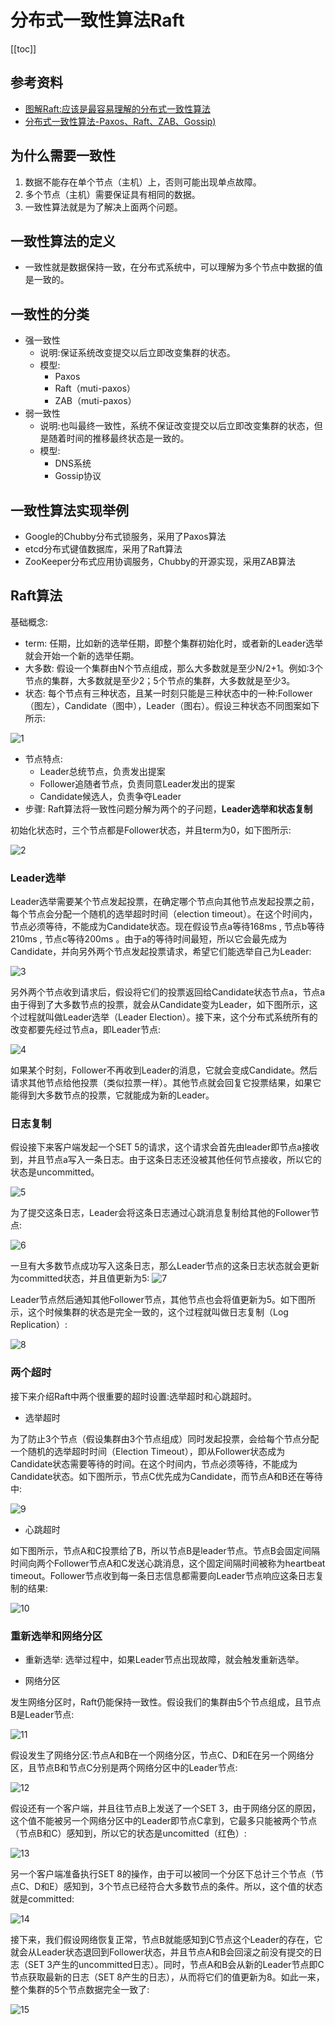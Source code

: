 # 分布式一致性算法Raft

[[toc]]

## 参考资料

* [图解Raft:应该是最容易理解的分布式一致性算法](https://www.jianshu.com/p/5b25b019eebb)
* [分布式一致性算法-Paxos、Raft、ZAB、Gossip)](https://zhuanlan.zhihu.com/p/130332285)

## 为什么需要一致性

1. 数据不能存在单个节点（主机）上，否则可能出现单点故障。
2. 多个节点（主机）需要保证具有相同的数据。
3. 一致性算法就是为了解决上面两个问题。

## 一致性算法的定义

* 一致性就是数据保持一致，在分布式系统中，可以理解为多个节点中数据的值是一致的。

## 一致性的分类
* 强一致性
    * 说明:保证系统改变提交以后立即改变集群的状态。
    * 模型:
        * Paxos
        * Raft（muti-paxos）
        * ZAB（muti-paxos）
* 弱一致性
    * 说明:也叫最终一致性，系统不保证改变提交以后立即改变集群的状态，但是随着时间的推移最终状态是一致的。
    * 模型:
        * DNS系统
        * Gossip协议

## 一致性算法实现举例

* Google的Chubby分布式锁服务，采用了Paxos算法
* etcd分布式键值数据库，采用了Raft算法
* ZooKeeper分布式应用协调服务，Chubby的开源实现，采用ZAB算法

## Raft算法

基础概念:

* term: 任期，比如新的选举任期，即整个集群初始化时，或者新的Leader选举就会开始一个新的选举任期。
* 大多数: 假设一个集群由N个节点组成，那么大多数就是至少N/2+1。例如:3个节点的集群，大多数就是至少2；5个节点的集群，大多数就是至少3。
* 状态: 每个节点有三种状态，且某一时刻只能是三种状态中的一种:Follower（图左），Candidate（图中），Leader（图右）。假设三种状态不同图案如下所示:

![1](/_images/algorithm/distribute/raft/node_status.png)

* 节点特点:
    * Leader总统节点，负责发出提案
    * Follower追随者节点，负责同意Leader发出的提案
    * Candidate候选人，负责争夺Leader 
* 步骤: Raft算法将一致性问题分解为两个的子问题，**Leader选举和状态复制**

初始化状态时，三个节点都是Follower状态，并且term为0，如下图所示:

![2](/_images/algorithm/distribute/raft/init.png)

### Leader选举

Leader选举需要某个节点发起投票，在确定哪个节点向其他节点发起投票之前，每个节点会分配一个随机的选举超时时间（election timeout）。在这个时间内，节点必须等待，不能成为Candidate状态。现在假设节点a等待168ms , 节点b等待210ms , 节点c等待200ms 。由于a的等待时间最短，所以它会最先成为Candidate，并向另外两个节点发起投票请求，希望它们能选举自己为Leader:

![3](/_images/algorithm/distribute/raft/vote.png)

另外两个节点收到请求后，假设将它们的投票返回给Candidate状态节点a，节点a由于得到了大多数节点的投票，就会从Candidate变为Leader，如下图所示，这个过程就叫做Leader选举（Leader Election）。接下来，这个分布式系统所有的改变都要先经过节点a，即Leader节点:

![4](/_images/algorithm/distribute/raft/Leader_node.png)

如果某个时刻，Follower不再收到Leader的消息，它就会变成Candidate。然后请求其他节点给他投票（类似拉票一样）。其他节点就会回复它投票结果，如果它能得到大多数节点的投票，它就能成为新的Leader。

### 日志复制

假设接下来客户端发起一个SET 5的请求，这个请求会首先由leader即节点a接收到，并且节点a写入一条日志。由于这条日志还没被其他任何节点接收，所以它的状态是uncommitted。

![5](/_images/algorithm/distribute/raft/receive_request.png)

为了提交这条日志，Leader会将这条日志通过心跳消息复制给其他的Follower节点:

![6](/_images/algorithm/distribute/raft/copy_message.png)

一旦有大多数节点成功写入这条日志，那么Leader节点的这条日志状态就会更新为committed状态，并且值更新为5:
![7](/_images/algorithm/distribute/raft/Leader_update.png)


Leader节点然后通知其他Follower节点，其他节点也会将值更新为5。如下图所示，这个时候集群的状态是完全一致的，这个过程就叫做日志复制（Log Replication）:

![8](/_images/algorithm/distribute/raft/Follower_update.png)

### 两个超时

接下来介绍Raft中两个很重要的超时设置:选举超时和心跳超时。

* 选举超时

为了防止3个节点（假设集群由3个节点组成）同时发起投票，会给每个节点分配一个随机的选举超时时间（Election Timeout），即从Follower状态成为Candidate状态需要等待的时间。在这个时间内，节点必须等待，不能成为Candidate状态。如下图所示，节点C优先成为Candidate，而节点A和B还在等待中:

![9](/_images/algorithm/distribute/raft/election_timeout.png)

* 心跳超时

如下图所示，节点A和C投票给了B，所以节点B是leader节点。节点B会固定间隔时间向两个Follower节点A和C发送心跳消息，这个固定间隔时间被称为heartbeat timeout。Follower节点收到每一条日志信息都需要向Leader节点响应这条日志复制的结果:

![10](/_images/algorithm/distribute/raft/heartbeat_timeout.png)

### 重新选举和网络分区

* 重新选举: 选举过程中，如果Leader节点出现故障，就会触发重新选举。

* 网络分区

发生网络分区时，Raft仍能保持一致性。假设我们的集群由5个节点组成，且节点B是Leader节点:

![11](/_images/algorithm/distribute/raft/Five_node_cluster.png)


假设发生了网络分区:节点A和B在一个网络分区，节点C、D和E在另一个网络分区，且节点B和节点C分别是两个网络分区中的Leader节点:

![12](/_images/algorithm/distribute/raft/network_partition_occurred.png)

假设还有一个客户端，并且往节点B上发送了一个SET 3，由于网络分区的原因，这个值不能被另一个网络分区中的Leader即节点C拿到，它最多只能被两个节点（节点B和C）感知到，所以它的状态是uncomitted（红色）:

![13](/_images/algorithm/distribute/raft/network_partition_operation_1.png)

另一个客户端准备执行SET 8的操作，由于可以被同一个分区下总计三个节点（节点C、D和E）感知到，3个节点已经符合大多数节点的条件。所以，这个值的状态就是committed:

![14](/_images/algorithm/distribute/raft/network_partition_operation_2.png)

接下来，我们假设网络恢复正常，节点B就能感知到C节点这个Leader的存在，它就会从Leader状态退回到Follower状态，并且节点A和B会回滚之前没有提交的日志（SET 3产生的uncommitted日志）。同时，节点A和B会从新的Leader节点即C节点获取最新的日志（SET 8产生的日志），从而将它们的值更新为8。如此一来，整个集群的5个节点数据完全一致了:

![15](/_images/algorithm/distribute/raft/partition_network_recovery.png)